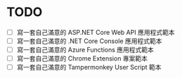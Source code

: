 # TODO

- [ ] 寫一套自己滿意的 ASP.NET Core Web API 應用程式範本
- [ ] 寫一套自己滿意的 .NET Core Console 應用程式範本
- [ ] 寫一套自己滿意的 Azure Functions 應用程式範本
- [ ] 寫一套自己滿意的 Chrome Extension 專案範本
- [ ] 寫一套自己滿意的 Tampermonkey User Script 範本
